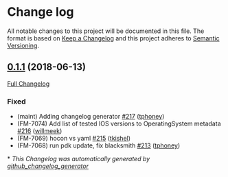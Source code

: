 # Change log

All notable changes to this project will be documented in this file. The format is based on [Keep a Changelog](http://keepachangelog.com/en/1.0.0/) and this project adheres to [Semantic Versioning](http://semver.org).

## [0.1.1](https://github.com/puppetlabs/cisco_ios/tree/0.1.1) (2018-06-13)

[Full Changelog](https://github.com/puppetlabs/cisco_ios/compare/0.1.0...0.1.1)

### Fixed

- \(maint\) Adding changelog generator [\#217](https://github.com/puppetlabs/cisco_ios/pull/217) ([tphoney](https://github.com/tphoney))
- \(FM-7074\) Add list of tested IOS versions to OperatingSystem metadata [\#216](https://github.com/puppetlabs/cisco_ios/pull/216) ([willmeek](https://github.com/willmeek))
- \(FM-7069\) hocon vs yaml [\#215](https://github.com/puppetlabs/cisco_ios/pull/215) ([tkishel](https://github.com/tkishel))
- \(FM-7068\) run pdk update, fix blacksmith [\#213](https://github.com/puppetlabs/cisco_ios/pull/213) ([tphoney](https://github.com/tphoney))



\* *This Changelog was automatically generated by [github_changelog_generator](https://github.com/skywinder/Github-Changelog-Generator)*
